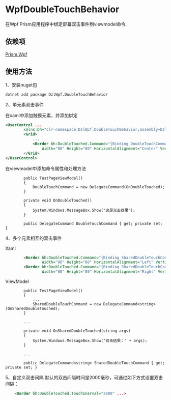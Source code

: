 # WpfDoubleTouchBehavior
在Wpf Prism应用程序中绑定屏幕双击事件到viewmodel命令.

## 依赖项
[Prism.Wpf](https://github.com/PrismLibrary/Prism)

## 使用方法
1、安装nuget包 
```Shell
dotnet add package DzlWpf.DoubleTouchBehavior
```
2、单元素双击事件

在xaml中添加触摸元素，并添加绑定
```xml
<UserControl ...
        xmlns:bh="clr-namespace:DzlWpf.DoubleTouchBehavior;assembly=DzlWpf.DoubleTouchBehavior">
        <Grid>
            ...
            <Border bh:DoubleTouched.Command="{Binding DoubleTouchCommand}"
                Width="80" Height="80" HorizontalAlignment="Center" VerticalAlignment="Center" Background="LightGreen"/>
        </Grid>
</UserControl>
```
在viewmodel中添加命令属性和处理方法
```CSharp
        public TestPageViewModel()
        {
            DoubleTouchCommand = new DelegateCommand(OnDoubleTouched);
        }

        private void OnDoubleTouched()
        {
            System.Windows.MessageBox.Show("这是双击效果");
        }

        public DelegateCommand DoubleTouchCommand { get; private set; }
```
4、多个元素相互的双击事件

Xaml
```xml
        <Border bh:DoubleTouched.Command="{Binding SharedDoubleTouchCommand}" bh:DoubleTouched.CommandParameter="左上" bh:DoubleTouched.TouchShared="True"
                Width="80" Height="80" HorizontalAlignment="Left" VerticalAlignment="Top" Background="LightBlue"/>
        <Border bh:DoubleTouched.Command="{Binding SharedDoubleTouchCommand}" bh:DoubleTouched.CommandParameter="右上"  bh:DoubleTouched.TouchShared="True"
                Width="80" Height="80" HorizontalAlignment="Right" VerticalAlignment="Top" Background="LightBlue"/>
```
ViewModel
```CSharp
        public TestPageViewModel()
        {
            ...
            SharedDoubleTouchCommand = new DelegateCommand<string>(OnSharedDoubleTouched);
        }

        ...

        private void OnSharedDoubleTouched(string args)
        {
            System.Windows.MessageBox.Show("双击结果：" + args);
        }

        ...

        public DelegateCommand<string> SharedDoubleTouchCommand { get; private set; }
```
5、自定义双击间隔
默认的双击间隔时间是2000毫秒，可通过如下方式设置双击间隔：
```xml
    <Border bh:DoubleTouched.TouchInerval="3000" ...>
```
